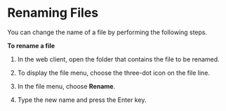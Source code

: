 # Renaming Files<a name="web_rename_file"></a>

You can change the name of a file by performing the following steps\.

**To rename a file**

1. In the web client, open the folder that contains the file to be renamed\.

1. To display the file menu, choose the three\-dot icon on the file line\.

1. In the file menu, choose **Rename**\.

1. Type the new name and press the Enter key\.